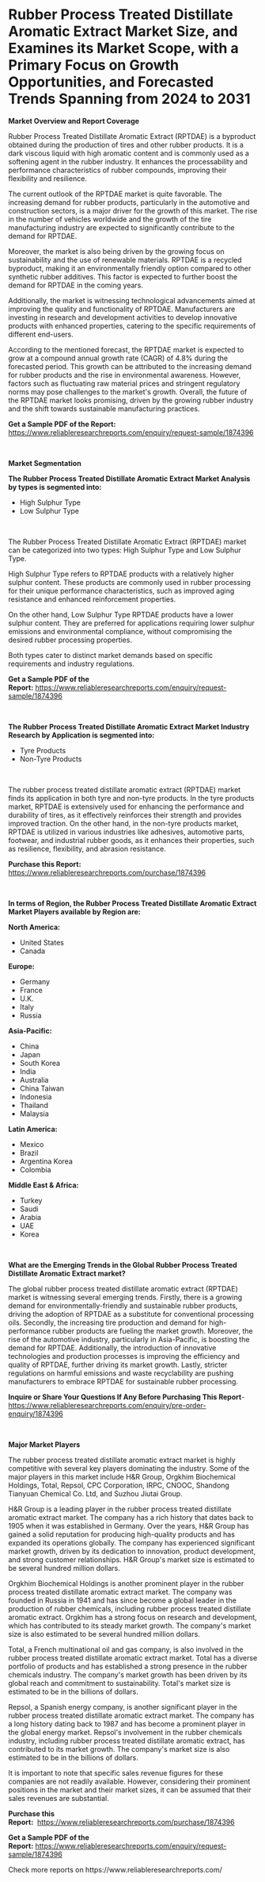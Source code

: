 <p><h1>Rubber Process Treated Distillate Aromatic Extract Market Size, and Examines its Market Scope, with a Primary Focus on Growth Opportunities, and Forecasted Trends Spanning from 2024 to 2031</h1></p><p><strong>Market Overview and Report Coverage</strong></p>
<p><p>Rubber Process Treated Distillate Aromatic Extract (RPTDAE) is a byproduct obtained during the production of tires and other rubber products. It is a dark viscous liquid with high aromatic content and is commonly used as a softening agent in the rubber industry. It enhances the processability and performance characteristics of rubber compounds, improving their flexibility and resilience.</p><p>The current outlook of the RPTDAE market is quite favorable. The increasing demand for rubber products, particularly in the automotive and construction sectors, is a major driver for the growth of this market. The rise in the number of vehicles worldwide and the growth of the tire manufacturing industry are expected to significantly contribute to the demand for RPTDAE.</p><p>Moreover, the market is also being driven by the growing focus on sustainability and the use of renewable materials. RPTDAE is a recycled byproduct, making it an environmentally friendly option compared to other synthetic rubber additives. This factor is expected to further boost the demand for RPTDAE in the coming years.</p><p>Additionally, the market is witnessing technological advancements aimed at improving the quality and functionality of RPTDAE. Manufacturers are investing in research and development activities to develop innovative products with enhanced properties, catering to the specific requirements of different end-users.</p><p>According to the mentioned forecast, the RPTDAE market is expected to grow at a compound annual growth rate (CAGR) of 4.8% during the forecasted period. This growth can be attributed to the increasing demand for rubber products and the rise in environmental awareness. However, factors such as fluctuating raw material prices and stringent regulatory norms may pose challenges to the market's growth. Overall, the future of the RPTDAE market looks promising, driven by the growing rubber industry and the shift towards sustainable manufacturing practices.</p></p>
<p><strong>Get a Sample PDF of the Report:</strong> <a href="https://www.reliableresearchreports.com/enquiry/request-sample/1874396">https://www.reliableresearchreports.com/enquiry/request-sample/1874396</a></p>
<p>&nbsp;</p>
<p><strong>Market Segmentation</strong></p>
<p><strong>The Rubber Process Treated Distillate Aromatic Extract Market Analysis by types is segmented into:</strong></p>
<p><ul><li>High Sulphur Type</li><li>Low Sulphur Type</li></ul></p>
<p>&nbsp;</p>
<p><p>The Rubber Process Treated Distillate Aromatic Extract (RPTDAE) market can be categorized into two types: High Sulphur Type and Low Sulphur Type. </p><p>High Sulphur Type refers to RPTDAE products with a relatively higher sulphur content. These products are commonly used in rubber processing for their unique performance characteristics, such as improved aging resistance and enhanced reinforcement properties.</p><p>On the other hand, Low Sulphur Type RPTDAE products have a lower sulphur content. They are preferred for applications requiring lower sulphur emissions and environmental compliance, without compromising the desired rubber processing properties.</p><p>Both types cater to distinct market demands based on specific requirements and industry regulations.</p></p>
<p><strong>Get a Sample PDF of the Report:</strong>&nbsp;<a href="https://www.reliableresearchreports.com/enquiry/request-sample/1874396">https://www.reliableresearchreports.com/enquiry/request-sample/1874396</a></p>
<p>&nbsp;</p>
<p><strong>The Rubber Process Treated Distillate Aromatic Extract Market Industry Research by Application is segmented into:</strong></p>
<p><ul><li>Tyre Products</li><li>Non-Tyre Products</li></ul></p>
<p>&nbsp;</p>
<p><p>The rubber process treated distillate aromatic extract (RPTDAE) market finds its application in both tyre and non-tyre products. In the tyre products market, RPTDAE is extensively used for enhancing the performance and durability of tires, as it effectively reinforces their strength and provides improved traction. On the other hand, in the non-tyre products market, RPTDAE is utilized in various industries like adhesives, automotive parts, footwear, and industrial rubber goods, as it enhances their properties, such as resilience, flexibility, and abrasion resistance.</p></p>
<p><strong>Purchase this Report:</strong>&nbsp; <a href="https://www.reliableresearchreports.com/purchase/1874396">https://www.reliableresearchreports.com/purchase/1874396</a></p>
<p>&nbsp;</p>
<p><strong>In terms of Region, the Rubber Process Treated Distillate Aromatic Extract Market Players available by Region are:</strong></p>
<p>
    <p> <strong> North America: </strong>
        <ul>
            <li>United States</li>
            <li>Canada</li>
        </ul>
        </p> 
    <p> <strong> Europe: </strong>
        <ul>
            <li>Germany</li>
            <li>France</li>
            <li>U.K.</li>
            <li>Italy</li>
            <li>Russia</li>
        </ul>
        </p> 
    <p> <strong> Asia-Pacific: </strong>
        <ul>
            <li>China</li>
            <li>Japan</li>
            <li>South Korea</li>
            <li>India</li>
            <li>Australia</li>
            <li>China Taiwan</li>
            <li>Indonesia</li>
            <li>Thailand</li>
            <li>Malaysia</li>
        </ul>
        </p> 
    <p> <strong> Latin America: </strong>
        <ul>
            <li>Mexico</li>
            <li>Brazil</li>
            <li>Argentina Korea</li>
            <li>Colombia</li>
        </ul>
        </p> 
    <p> <strong> Middle East & Africa: </strong>
        <ul>
            <li>Turkey</li>
            <li>Saudi</li>
            <li>Arabia</li>
            <li>UAE</li>
            <li>Korea</li>
        </ul>
    </p>
    </p>
<p>&nbsp;</p>
<p><strong>What are the Emerging Trends in the Global Rubber Process Treated Distillate Aromatic Extract market?</strong></p>
<p><p>The global rubber process treated distillate aromatic extract (RPTDAE) market is witnessing several emerging trends. Firstly, there is a growing demand for environmentally-friendly and sustainable rubber products, driving the adoption of RPTDAE as a substitute for conventional processing oils. Secondly, the increasing tire production and demand for high-performance rubber products are fueling the market growth. Moreover, the rise of the automotive industry, particularly in Asia-Pacific, is boosting the demand for RPTDAE. Additionally, the introduction of innovative technologies and production processes is improving the efficiency and quality of RPTDAE, further driving its market growth. Lastly, stricter regulations on harmful emissions and waste recyclability are pushing manufacturers to embrace RPTDAE for sustainable rubber processing.</p></p>
<p><strong>Inquire or Share Your Questions If Any Before Purchasing This Report</strong>- <a href="https://www.reliableresearchreports.com/enquiry/pre-order-enquiry/1874396">https://www.reliableresearchreports.com/enquiry/pre-order-enquiry/1874396</a></p>
<p>&nbsp;</p>
<p><strong>Major Market Players</strong></p>
<p><p>The rubber process treated distillate aromatic extract market is highly competitive with several key players dominating the industry. Some of the major players in this market include H&R Group, Orgkhim Biochemical Holdings, Total, Repsol, CPC Corporation, IRPC, CNOOC, Shandong Tianyuan Chemical Co. Ltd, and Suzhou Jiutai Group.</p><p>H&R Group is a leading player in the rubber process treated distillate aromatic extract market. The company has a rich history that dates back to 1905 when it was established in Germany. Over the years, H&R Group has gained a solid reputation for producing high-quality products and has expanded its operations globally. The company has experienced significant market growth, driven by its dedication to innovation, product development, and strong customer relationships. H&R Group's market size is estimated to be several hundred million dollars.</p><p>Orgkhim Biochemical Holdings is another prominent player in the rubber process treated distillate aromatic extract market. The company was founded in Russia in 1941 and has since become a global leader in the production of rubber chemicals, including rubber process treated distillate aromatic extract. Orgkhim has a strong focus on research and development, which has contributed to its steady market growth. The company's market size is also estimated to be several hundred million dollars.</p><p>Total, a French multinational oil and gas company, is also involved in the rubber process treated distillate aromatic extract market. Total has a diverse portfolio of products and has established a strong presence in the rubber chemicals industry. The company's market growth has been driven by its global reach and commitment to sustainability. Total's market size is estimated to be in the billions of dollars.</p><p>Repsol, a Spanish energy company, is another significant player in the rubber process treated distillate aromatic extract market. The company has a long history dating back to 1987 and has become a prominent player in the global energy market. Repsol's involvement in the rubber chemicals industry, including rubber process treated distillate aromatic extract, has contributed to its market growth. The company's market size is also estimated to be in the billions of dollars.</p><p>It is important to note that specific sales revenue figures for these companies are not readily available. However, considering their prominent positions in the market and their market sizes, it can be assumed that their sales revenues are substantial.</p></p>
<p><strong>Purchase this Report:</strong>&nbsp;&nbsp;<a href="https://www.reliableresearchreports.com/purchase/1874396">https://www.reliableresearchreports.com/purchase/1874396</a></p>
<p></p>
<p><strong>Get a Sample PDF of the Report:</strong>&nbsp;<a href="https://www.reliableresearchreports.com/enquiry/request-sample/1874396">https://www.reliableresearchreports.com/enquiry/request-sample/1874396</a></p>
<p>Check more reports on https://www.reliableresearchreports.com/</p>